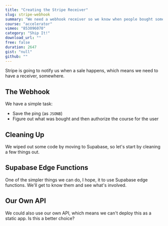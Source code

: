 ```yaml
---
title: "Creating the Stripe Receiver"
slug: stripe-webhook
summary: "We need a webhook receiver so we know when people bought something!"
course: "accelerator"
vimeo: "853096070"
category: "Ship It!"
download_url: ""
free: false
duration: 2647
gist: "null"
github: ""
---
```


Stripe is going to notify us when a sale happens, which means we need to have a receiver, somewhere.

## The Webhook
We have a simple task:

 - Save the ping (as `JSONB`)
 - Figure out what was bought and then authorize the course for the user

## Cleaning Up
We wiped out some code by moving to Supabase, so let's start by cleaning a few things out.

## Supabase Edge Functions
One of the simpler things we can do, I hope, it to use Supabase edge functions. We'll get to know them and see what's involved.

## Our Own API
We could also use our own API, which means we can't deploy this as a static app. Is this a better choice?
